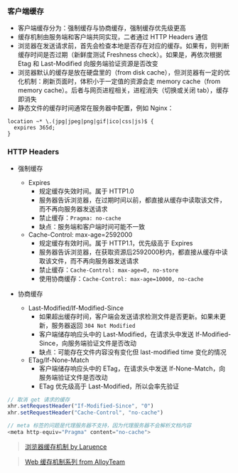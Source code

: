 ### 客户端缓存

- 客户端缓存分为：强制缓存与协商缓存，强制缓存优先级更高
- 缓存机制由服务端和客户端共同实现，二者通过 HTTP Headers 通信
- 浏览器在发送请求前，首先会检查本地是否存在对应的缓存。如果有，则判断缓存时间是否过期（新鲜度测试 Freshness check）。如果是，再依次根据 Etag 和 Last-Modified 向服务端验证资源是否改变
- 浏览器默认的缓存是放在硬盘里的（from disk cache），但浏览器有一定的优化机制：刷新页面时，体积小于一定值的资源会走 memory cache（from memory cache）。后者与网页进程相关，进程消失（切换或关闭 tab），缓存即消失
- 静态文件的缓存时间通常在服务器中配置，例如 Nginx：

```
location ~* \.(jpg|jpeg|png|gif|ico|css|js)$ {
  expires 365d;
}
```


### HTTP Headers

- 强制缓存
  + Expires
    - 规定缓存失效时间。属于 HTTP1.0
    - 服务器告诉浏览器，在过期时间以前，都直接从缓存中读取该文件，而不再向服务器发送请求
    - 禁止缓存：`Pragma: no-cache`
    - 缺点：服务端和客户端时间可能不一致
  + Cache-Control: max-age=2592000
    - 规定缓存有效时间。属于 HTTP1.1，优先级高于 Expires
    - 服务器告诉浏览器，在获取资源后2592000秒内，都直接从缓存中读取该文件，而不再向服务器发送请求
    - 禁止缓存：`Cache-Control: max-age=0, no-store`
    - 使用协商缓存：`Cache-Control: max-age=10000, no-cache`

- 协商缓存
  + Last-Modified/If-Modified-Since
	  - 如果超出缓存时间，客户端会发送请求检测文件是否更新。如果未更新，服务器返回 `304 Not Modified`
	  - 客户端储存响应头中的 Last-Modified，在请求头中发送 If-Modified-Since，向服务端验证文件是否改动
    - 缺点：可能存在文件内容没有变化但 last-modified time 变化的情况
  + ETag/If-None-Match
	  - 客户端储存响应头中的 ETag，在请求头中发送 If-None-Match，向服务端验证文件是否改动
    - ETag 优先级高于 Last-Modified，所以会率先验证

```js
// 取消 get 请求的缓存
xhr.setRequestHeader("If-Modified-Since", "0")
xhr.setRequestHeader("Cache-Control", "no-cache")

// meta 标签的问题是代理服务器不支持，因为代理服务器不会解析文档内容
<meta http-equiv="Pragma" content="no-cache"> 
```

> [浏览器缓存机制 by Laruence](http://www.laruence.com/2010/03/05/1332.html)

> [Web 缓存机制系列 from AlloyTeam](http://www.alloyteam.com/2012/03/web-cache-2-browser-cache/)
